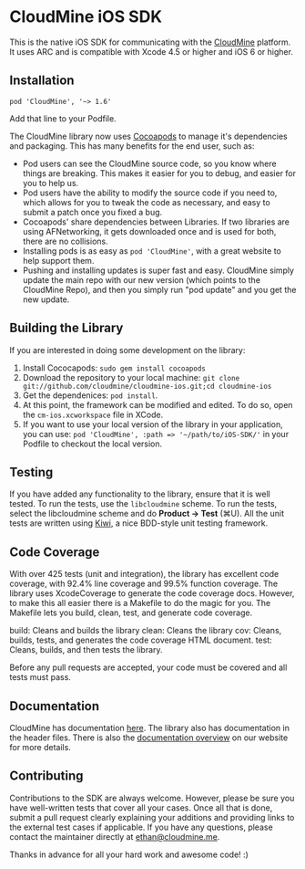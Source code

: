 CloudMine iOS SDK
=================

This is the native iOS SDK for communicating with the [CloudMine](https://cloudmine.me/) platform. It uses ARC and is compatible with Xcode 4.5 or higher and iOS 6 or higher.

Installation
------------

`pod 'CloudMine', '~> 1.6'`

Add that line to your Podfile.

The CloudMine library now uses [Cocoapods](http://cocoapods.org/) to manage it's dependencies and packaging. This has many benefits for the end user, such as:

* Pod users can see the CloudMine source code, so you know where things are breaking. This makes it easier for you to debug, and easier for you to help us.
* Pod users have the ability to modify the source code if you need to, which allows for you to tweak the code as necessary, and easy to submit a patch once you fixed a bug.
* Cocoapods' share dependencies between Libraries. If two libraries are using AFNetworking, it gets downloaded once and is used for both, there are no collisions.
* Installing pods is as easy as `pod 'CloudMine'`, with a great website to help support them.
* Pushing and installing updates is super fast and easy. CloudMine simply update the main repo with our new version (which points to the CloudMine Repo), and then you simply run "pod update" and you get the new update.

Building the Library
--------------------
If you are interested in doing some development on the library:

1. Install Cococapods: `sudo gem install cocoapods`
1. Download the repository to your local machine: `git clone git://github.com/cloudmine/cloudmine-ios.git;cd cloudmine-ios`
2. Get the dependenices: `pod install`.
3. At this point, the framework can be modified and edited. To do so, open the `cm-ios.xcworkspace` file in XCode.
4. If you want to use your local version of the library in your application, you can use: `pod 'CloudMine', :path => '~/path/to/iOS-SDK/'` in your Podfile to checkout the local version.

Testing
-------
If you have added any functionality to the library, ensure that it is well tested. To run the tests, use the `libcloudmine` scheme. To run the tests, select the libcloudmine scheme and do **Product -> Test** (⌘U). All the unit tests are written using [Kiwi](https://github.com/allending/Kiwi/wiki), a nice BDD-style unit testing framework.

Code Coverage
-------------
With over 425 tests (unit and integration), the library has excellent code coverage, with 92.4% line coverage and 99.5% function coverage. The library uses XcodeCoverage to generate the code coverage docs. However, to make this all easier there is a Makefile to do the magic for you. The Makefile lets you build, clean, test, and generate code coverage.

build: Cleans and builds the library
clean: Cleans the library
cov: Cleans, builds, tests, and generates the code coverage HTML document.
test: Cleans, builds, and then tests the library.

Before any pull requests are accepted, your code must be covered and all tests must pass.

Documentation
-------------
CloudMine has documentation [here](https://cloudmine.me/docs/ios). The library also has documentation in the header files. There is also the [documentation overview](http://cloudmine.me/developer_zone#ios/overview) on our website for more details.


Contributing
------------
Contributions to the SDK are always welcome. However, please be sure you have well-written tests that cover all your cases. Once all that is done, submit a pull request clearly explaining your additions and providing links to the external test cases if applicable. If you have any questions, please contact the maintainer directly at ethan@cloudmine.me.

Thanks in advance for all your hard work and awesome code! :)


